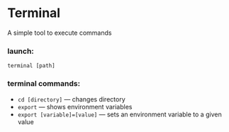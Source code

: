 # Terminal

A simple tool to execute commands

### launch:

`terminal [path]`

### terminal commands:

+ `cd [directory]` — changes directory
+ `export` — shows environment variables
+ `export [variable]=[value]` — sets an environment variable to a given value
 